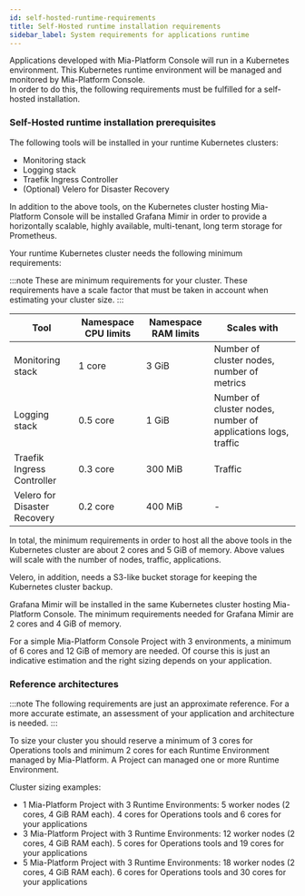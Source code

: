 ```yaml
---
id: self-hosted-runtime-requirements
title: Self-Hosted runtime installation requirements
sidebar_label: System requirements for applications runtime
---
```

Applications developed with Mia-Platform Console will run in a Kubernetes environment. This Kubernetes runtime environment will be managed and monitored by Mia-Platform Console.  
In order to do this, the following requirements must be fulfilled for a self-hosted installation.

### Self-Hosted runtime installation prerequisites

The following tools will be installed in your runtime Kubernetes clusters:  

* Monitoring stack
* Logging stack
* Traefik Ingress Controller
* (Optional) Velero for Disaster Recovery

In addition to the above tools, on the Kubernetes cluster hosting Mia-Platform Console will be installed Grafana Mimir in order to provide a horizontally scalable, highly available, multi-tenant, long term storage for Prometheus.

Your runtime Kubernetes cluster needs the following minimum requirements:  

:::note
These are minimum requirements for your cluster. These requirements have a scale factor that must be taken in account when estimating your cluster size.
:::

| **Tool**                     | **Namespace CPU limits** | **Namespace RAM limits** | **Scales with**                                               |
|------------------------------|--------------------------|--------------------------|---------------------------------------------------------------|
| Monitoring stack             | 1 core                   | 3 GiB                    | Number of cluster nodes, number of metrics                    |
| Logging stack                | 0.5 core                 | 1 GiB                    | Number of cluster nodes, number of applications logs, traffic |
| Traefik Ingress Controller   | 0.3 core                 | 300 MiB                  | Traffic                                                       |
| Velero for Disaster Recovery | 0.2 core                 | 400 MiB                  | -                                                             |

In total, the minimum requirements in order to host all the above tools in the Kubernetes cluster are about 2 cores and 5 GiB of memory. Above values will scale with the number of nodes, traffic, applications.

Velero, in addition, needs a S3-like bucket storage for keeping the Kubernetes cluster backup.

Grafana Mimir will be installed in the same Kubernetes cluster hosting Mia-Platform Console. The minimum requirements needed for Grafana Mimir are 2 cores and 4 GiB of memory.

For a simple Mia-Platform Console Project with 3 environments, a minimum of 6 cores and 12 GiB of memory are needed. Of course this is just an indicative estimation and the right sizing depends on your application.

### Reference architectures

:::note
The following requirements are just an approximate reference. For a more accurate estimate, an assessment of your application and architecture is needed.
:::

To size your cluster you should reserve a minimum of 3 cores for Operations tools and minimum 2 cores for each Runtime Environment managed by Mia-Platform. A Project can managed one or more Runtime Environment.

Cluster sizing examples:

* 1 Mia-Platform Project with 3 Runtime Environments: 5 worker nodes (2 cores, 4 GiB RAM each). 4 cores for Operations tools and 6 cores for your applications
* 3 Mia-Platform Project with 3 Runtime Environments: 12 worker nodes (2 cores, 4 GiB RAM each). 5 cores for Operations tools and 19 cores for your applications
* 5 Mia-Platform Project with 3 Runtime Environments: 18 worker nodes (2 cores, 4 GiB RAM each). 6 cores for Operations tools and 30 cores for your applications